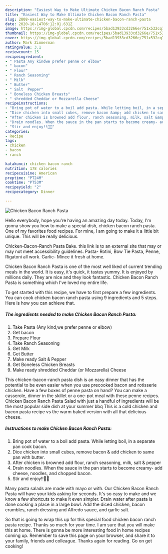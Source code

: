 ```yaml
---
description: "Easiest Way to Make Ultimate Chicken Bacon Ranch Pasta"
title: "Easiest Way to Make Ultimate Chicken Bacon Ranch Pasta"
slug: 2808-easiest-way-to-make-ultimate-chicken-bacon-ranch-pasta
date: 2020-10-14T06:12:01.631Z
image: https://img-global.cpcdn.com/recipes/5bad13933cd3266e/751x532cq70/chicken-bacon-ranch-pasta-recipe-main-photo.jpg
thumbnail: https://img-global.cpcdn.com/recipes/5bad13933cd3266e/751x532cq70/chicken-bacon-ranch-pasta-recipe-main-photo.jpg
cover: https://img-global.cpcdn.com/recipes/5bad13933cd3266e/751x532cq70/chicken-bacon-ranch-pasta-recipe-main-photo.jpg
author: Mark Zimmerman
ratingvalue: 3.1
reviewcount: 15
recipeingredient:
- " Pasta Any kindwe prefer penne or elbow"
- " bacon"
- " Flour"
- " Ranch Seasoning"
- " Milk"
- " Butter"
- " Salt  Pepper"
- " Boneless Chicken Breasts"
- " shredded Cheddar or Mozzarella Cheese"
recipeinstructions:
- "Bring pot of water to a boil add pasta. While letting boil, in a separate pan cook bacon."
- "Dice chicken into small cubes, remove bacon &amp; add chicken to same pan with butter."
- "After chicken is browned add flour, ranch seasoning, milk, salt &amp; pepper"
- "Drain noodles. When the sauce in the pan starts to become creamy- add cheese, noodles, and chopped bacon."
- "Stir and enjoy!!🙌🏻"
categories:
- Recipe
tags:
- chicken
- bacon
- ranch

katakunci: chicken bacon ranch 
nutrition: 178 calories
recipecuisine: American
preptime: "PT24M"
cooktime: "PT53M"
recipeyield: "2"
recipecategory: Dinner

---
```



![Chicken Bacon Ranch Pasta](https://img-global.cpcdn.com/recipes/5bad13933cd3266e/751x532cq70/chicken-bacon-ranch-pasta-recipe-main-photo.jpg)

Hello everybody, hope you're having an amazing day today. Today, I'm gonna show you how to make a special dish, chicken bacon ranch pasta. One of my favorites food recipes. For mine, I am going to make it a little bit unique. This will be really delicious.

Chicken-Bacon-Ranch Pasta Bake. this link is to an external site that may or may not meet accessibility guidelines. Pasta- Rotini, Bow Tie Pasta, Penne, Rigatoni all work. Garlic- Mince it fresh at home.

Chicken Bacon Ranch Pasta is one of the most well liked of current trending meals in the world. It is easy, it's quick, it tastes yummy. It is enjoyed by millions daily. They are nice and they look fantastic. Chicken Bacon Ranch Pasta is something which I've loved my entire life.


To get started with this recipe, we have to first prepare a few ingredients. You can cook chicken bacon ranch pasta using 9 ingredients and 5 steps. Here is how you can achieve that.

<!--inarticleads1-->

##### The ingredients needed to make Chicken Bacon Ranch Pasta:

1. Take  Pasta (Any kind,we prefer penne or elbow)
1. Get  bacon
1. Prepare  Flour
1. Take  Ranch Seasoning
1. Get  Milk
1. Get  Butter
1. Make ready  Salt &amp; Pepper
1. Get  Boneless Chicken Breasts
1. Make ready  shredded Cheddar (or Mozzarella) Cheese


This chicken-bacon-ranch pasta dish is an easy dinner that has the potential to be even easier when you use precooked bacon and rotisserie chicken. Have a few boxes of penne pasta on hand? You can make a casserole, dinner in the skillet or a one-pot meal with these penne recipes. Chicken Bacon Ranch Pasta Salad with just a handful of ingredients will be the most popular side dish at your summer bbq This is a cold chicken and bacon pasta recipe vs the warm baked version with all that delicious cheese. 

<!--inarticleads2-->

##### Instructions to make Chicken Bacon Ranch Pasta:

1. Bring pot of water to a boil add pasta. While letting boil, in a separate pan cook bacon.
1. Dice chicken into small cubes, remove bacon &amp; add chicken to same pan with butter.
1. After chicken is browned add flour, ranch seasoning, milk, salt &amp; pepper
1. Drain noodles. When the sauce in the pan starts to become creamy- add cheese, noodles, and chopped bacon.
1. Stir and enjoy!!🙌🏻


Many pasta salads are made with mayo or with. Our Chicken Bacon Ranch Pasta will have your kids asking for seconds. It&#39;s so easy to make and we know a few shortcuts to make it even simpler. Drain water after pasta is done cooking a place in a large bowl. Add the diced chicken, bacon crumbles, ranch dressing and Alfredo sauce, and garlic salt. 

So that is going to wrap this up for this special food chicken bacon ranch pasta recipe. Thanks so much for your time. I am sure that you will make this at home. There is gonna be more interesting food in home recipes coming up. Remember to save this page on your browser, and share it to your family, friends and colleague. Thanks again for reading. Go on get cooking!
